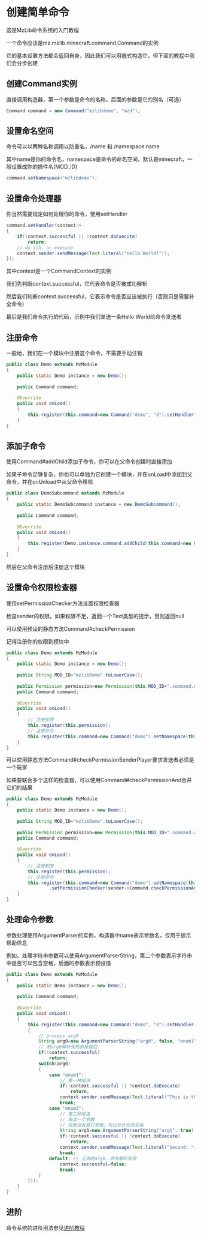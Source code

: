 # 创建简单命令

这是MzLib命令系统的入门教程

一个命令应该是mz.mzlib.minecraft.command.Command的实例

它的基本设置方法都会返回自身，因此我们可以用链式构造它，但下面的教程中我们会分步创建

## 创建Command实例

直接调用构造器，第一个参数是命令的名称，后面的参数是它的别名（可选）

```java
Command command = new Command("mzlibdemo", "mzd");
```

## 设置命名空间

命令可以以两种名称调用以防重名，/name 和 /namespace:name

其中name是你的命令名，namespace是命令的命名空间，默认是minecraft，一般设置成你的插件名(MOD_ID)

```java
command.setNamespace("mzlibdemo");
```

## 设置命令处理器

你当然需要规定如何处理你的命令，使用setHandler

```java
command.setHandler(context->
{
    if(!context.successful || !context.doExecute)
        return;
    // do sth. on execute
    context.sender.sendMessage(Text.literal("Hello World!"));
});
```

其中context是一个CommandContext的实例

我们先判断context.successful，它代表命令是否被成功解析

然后我们判断context.successful，它表示命令是否应该被执行（否则只是需要补全命令）

最后是我们命令执行的代码，示例中我们发送一条Hello World给命令发送者

## 注册命令

一般地，我们在一个模块中注册这个命令，不需要手动注销

```java
public class Demo extends MzModule
{
    public static Demo instance = new Demo();
    
    public Command command;
    
    @Override
    public void onLoad()
    {
        this.register(this.command=new Command("demo", "d").setHandler(context->{/* ... */}));
    }
}
```

## 添加子命令

使用Command#addChild添加子命令，你可以在父命令创建时直接添加

如果子命令足够复杂，你也可以单独为它创建一个模块，并在onLoad中添加到父命令，并在onUnload中从父命令移除

```java
public class DemoSubcommand extends MzModule
{
    public static DemoSubcommand instance = new DemoSubcommand();
    
    public Command command;
    
    @Override
    public void onLoad()
    {
        this.register(Demo.instance.command.addChild(this.command=new Command("sub").setHandler(context->{/* ... */})));
    }
}
```

然后在父命令注册后注册这个模块

## 设置命令权限检查器

使用setPermissionChecker方法设置权限检查器

检查sender的权限，如果权限不足，返回一个Text类型的提示，否则返回null

可以使用预设的静态方法Command#checkPermission

记得注册你的权限到模块中

```java
public class Demo extends MzModule
{
    public static Demo instance = new Demo();
    
    public String MOD_ID="mzlibDemo".toLowerCase();
    
    public Permission permission=new Permission(this.MOD_ID+".command.demo");
    public Command command;
    
    @Override
    public void onLoad()
    {
        // 注册权限
        this.register(this.permission);
        // 注册命令
        this.register(this.command=new Command("demo").setNamespace(this.MOD_ID).setPermissionChecker(sender->Command.checkPermission(sender, this.permission)));
    }
}
```

可以使用静态方法Command#checkPermissionSenderPlayer要求发送者必须是一个玩家

如果要联合多个这样的检查器，可以使用Command#checkPermissionAnd合并它们的结果

```java
public class Demo extends MzModule
{
    public static Demo instance = new Demo();
    
    public String MOD_ID="mzlibDemo".toLowerCase();
    
    public Permission permission=new Permission(this.MOD_ID+".command.demo");
    public Command command;
    
    @Override
    public void onLoad()
    {
        // 注册权限
        this.register(this.permission);
        // 注册命令
        this.register(this.command=new Command("demo").setNamespace(this.MOD_ID)
                .setPermissionChecker(sender->Command.checkPermissionAnd(Command.checkPermissionSenderPlayer(sender), Command.checkPermission(sender, this.permission))));
    }
}
```

## 处理命令参数

参数处理使用ArgumentParser的实例，构造器中name表示参数名，仅用于提示帮助信息

例如，处理字符串参数可以使用ArgumentParserString，第二个参数表示字符串中是否可以包含空格，后面的参数表示预设值

```java
public class Demo extends MzModule
{
    public static Demo instance = new Demo();
    
    public Command command;
    
    @Override
    public void onLoad()
    {
        this.register(this.command=new Command("demo", "d").setHandler(context->
        {
            // process arg0
            String arg0=new ArgumentParserString("arg0", false, "enum1", "enum2").process(context);
            // 若arg0解析失败直接返回
            if(!context.successful)
                return;
            switch(arg0)
            {
                case "enum1":
                    // 第一种用法
                    if(!context.successful || !context.doExecute)
                        return;
                    context.sender.sendMessage(Text.literal("This is the first usage of this command"));
                    break;
                case "enum2":
                    // 第二种用法
                    // 再读一个参数
                    // 后面没有其它参数，可以允许包含空格
                    String arg1=new ArgumentParserString("arg1", true).process(context);
                    if(!context.successful || !context.doExecute)
                        return;
                    context.sender.sendMessage(Text.literal("Second: "+arg1));
                    break;
                default: // 无效的arg0，命令解析失败
                    context.successful=false;
                    break;
            }
        }));
    }
}
```

## 进阶

命令系统的进阶用法参见[进阶教程](../advanced/command.md)
